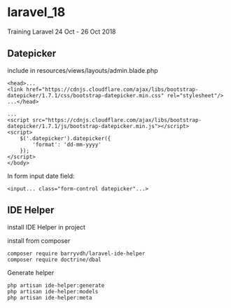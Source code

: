 # laravel_18
Training Laravel 24 Oct - 26 Oct 2018

## Datepicker

include in resources/views/layouts/admin.blade.php

```
<head>...
<link href="https://cdnjs.cloudflare.com/ajax/libs/bootstrap-datepicker/1.7.1/css/bootstrap-datepicker.min.css" rel="stylesheet"/>
...</head>
```
```
...
<script src="https://cdnjs.cloudflare.com/ajax/libs/bootstrap-datepicker/1.7.1/js/bootstrap-datepicker.min.js"></script>
<script>
    $('.datepicker').datepicker({
        'format': 'dd-mm-yyyy'
    });
</script>
</body>
```

In form input date field:
```
<input... class="form-control datepicker"...>
```

## IDE Helper
install IDE Helper in project

install from composer
```
composer require barryvdh/laravel-ide-helper
composer require doctrine/dbal
```

Generate helper
```
php artisan ide-helper:generate
php artisan ide-helper:models
php artisan ide-helper:meta
```

